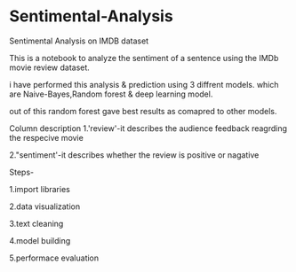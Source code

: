 # Sentimental-Analysis
Sentimental Analysis on IMDB dataset

This is a notebook to analyze the sentiment of a sentence using the IMDb movie review dataset.

i have performed this analysis & prediction using 3 diffrent models.
which are Naive-Bayes,Random forest & deep learning model.

out of this random forest gave best results as comapred to other models.


Column description
1.'review'-it describes the audience feedback reagrding the respecive movie

2."sentiment'-it describes whether the review is positive or nagative


Steps-

1.import libraries

2.data visualization

3.text cleaning

4.model building

5.performace evaluation
